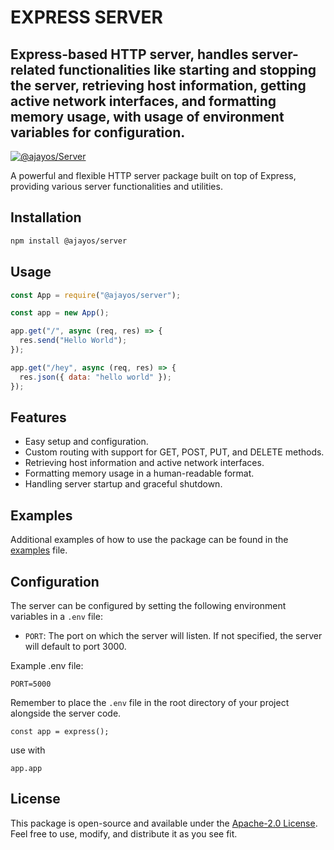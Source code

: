 # EXPRESS SERVER
## Express-based HTTP server, handles server-related functionalities like starting and stopping the server, retrieving host information, getting active network interfaces, and formatting memory usage, with usage of environment variables for configuration.



[![@ajayos/Server](https://img.shields.io/npm/v/@ajayos/server.svg)](https://www.npmjs.com/package/@ajayos/server)

A powerful and flexible HTTP server package built on top of Express, providing various server functionalities and utilities.

## Installation

```bash
npm install @ajayos/server
```

## Usage

```javascript
const App = require("@ajayos/server");

const app = new App();

app.get("/", async (req, res) => {
  res.send("Hello World");
});

app.get("/hey", async (req, res) => {
  res.json({ data: "hello world" });
});
```

## Features

- Easy setup and configuration.
- Custom routing with support for GET, POST, PUT, and DELETE methods.
- Retrieving host information and active network interfaces.
- Formatting memory usage in a human-readable format.
- Handling server startup and graceful shutdown.

## Examples

Additional examples of how to use the package can be found in the [examples](./examples.js) file.

## Configuration

The server can be configured by setting the following environment variables in a `.env` file:

- `PORT`: The port on which the server will listen. If not specified, the server will default to port 3000.

Example .env file:

```
PORT=5000
```

Remember to place the `.env` file in the root directory of your project alongside the server code.

``
const app = express();
``

use with 
```
app.app
```
## License

This package is open-source and available under the [Apache-2.0 License](./LICENSE). Feel free to use, modify, and distribute it as you see fit.

